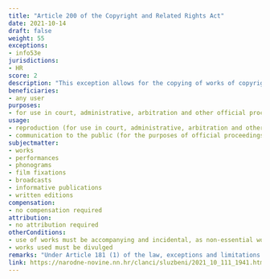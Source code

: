 ```yaml
---
title: "Article 200 of the Copyright and Related Rights Act"
date: 2021-10-14
draft: false
weight: 55
exceptions:
- info53e
jurisdictions:
- HR
score: 2
description: "This exception allows for the copying of works of copyright and related rights for use in court, administrative, arbitration and other official proceedings, as well as communication to the public of works of copyright and related rights created for the purposes of official proceedings." 
beneficiaries:
- any user
purposes: 
- for use in court, administrative, arbitration and other official proceedings
usage:
- reproduction (for use in court, administrative, arbitration and other official proceedings)
- communication to the public (for the purposes of official proceedings)
subjectmatter:
- works 
- performances
- phonograms
- film fixations
- broadcasts
- informative publications
- written editions
compensation:
- no compensation required
attribution: 
- no attribution required
otherConditions: 
- use of works must be accompanying and incidental, as non-essential works or objects of related rights along with the real object of reproduction, distribution or communication to the public
- works used must be divulged
remarks: "Under Article 181 (1) of the law, exceptions and limitations apply to both works (which must be divulged) and other subject-matter, subject to related rights. Article 181 (2) contains the requirements of the 3-step test."
link: https://narodne-novine.nn.hr/clanci/sluzbeni/2021_10_111_1941.html?fbclid=IwAR0MqXwMhX8bMoETnGphIX3BGU0eq4_8s9B0rGMclSpPj52yxWFIEZlTR3c
---
```

